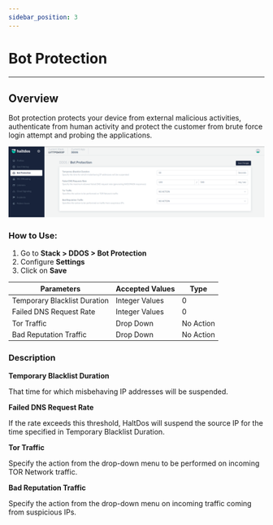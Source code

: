 ```yaml
---
sidebar_position: 3
---
```


# Bot Protection

---

## Overview 

Bot protection protects your device from external malicious activities, authenticate from human activity and protect the customer from brute force login attempt and probing the applications.

![bot_protection](\img\ddos\v2\botprotection.png)

### How to Use:

1. Go to **Stack > DDOS > Bot Protection**
2. Configure **Settings**
3. Click on **Save**

| Parameters                   | Accepted Values  | Type      |
|------------------------------|------------------|-----------|
| Temporary Blacklist Duration | Integer Values   | 0         |
| Failed DNS Request Rate      | Integer Values   | 0         |
| Tor Traffic                  | Drop Down        | No Action |
| Bad Reputation Traffic       | Drop Down        | No Action |

### Description

**Temporary Blacklist Duration**

That time for which misbehaving IP addresses will be suspended.

 **Failed DNS Request Rate**

If the rate exceeds this threshold, HaltDos will suspend the source IP for the time specified in Temporary Blacklist Duration.

 **Tor Traffic**

Specify the action from the drop-down menu to be performed on incoming TOR Network traffic.

**Bad Reputation Traffic**

Specify the action from the drop-down menu on incoming traffic coming from suspicious IPs.